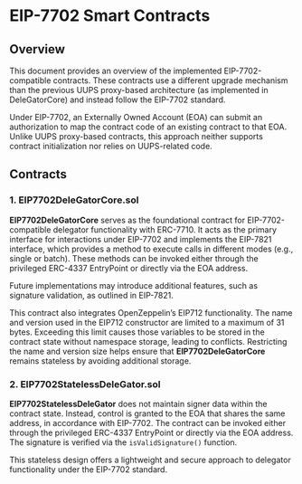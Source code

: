 # EIP-7702 Smart Contracts

## Overview

This document provides an overview of the implemented EIP-7702-compatible contracts. These contracts use a different upgrade mechanism than the previous UUPS proxy-based architecture (as implemented in DeleGatorCore) and instead follow the EIP-7702 standard.

Under EIP-7702, an Externally Owned Account (EOA) can submit an authorization to map the contract code of an existing contract to that EOA. Unlike UUPS proxy-based contracts, this approach neither supports contract initialization nor relies on UUPS-related code.

## Contracts

### 1. EIP7702DeleGatorCore.sol

**EIP7702DeleGatorCore** serves as the foundational contract for EIP-7702-compatible delegator functionality with ERC-7710. It acts as the primary interface for interactions under EIP-7702 and implements the EIP-7821 interface, which provides a method to execute calls in different modes (e.g., single or batch). These methods can be invoked either through the privileged ERC-4337 EntryPoint or directly via the EOA address.

Future implementations may introduce additional features, such as signature validation, as outlined in EIP-7821.

This contract also integrates OpenZeppelin’s EIP712 functionality. The name and version used in the EIP712 constructor are limited to a maximum of 31 bytes. Exceeding this limit causes those variables to be stored in the contract state without namespace storage, leading to conflicts. Restricting the name and version size helps ensure that **EIP7702DeleGatorCore** remains stateless by avoiding additional storage.

### 2. EIP7702StatelessDeleGator.sol

**EIP7702StatelessDeleGator** does not maintain signer data within the contract state. Instead, control is granted to the EOA that shares the same address, in accordance with EIP-7702. The contract can be invoked either through the privileged ERC-4337 EntryPoint or directly via the EOA address. The signature is verified via the `isValidSignature()` function.

This stateless design offers a lightweight and secure approach to delegator functionality under the EIP-7702 standard.
